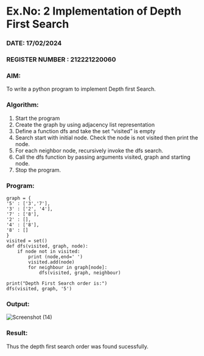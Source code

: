 # Ex.No: 2  Implementation of Depth First Search
### DATE: 17/02/2024                                                                            
### REGISTER NUMBER : 212221220060
### AIM: 
To write a python program to implement Depth first Search. 

### Algorithm:
1. Start the program
2. Create the graph by using adjacency list representation
3. Define a function dfs and take the set “visited” is empty 
4. Search start with initial node. Check the node is not visited then print the node.
5. For each neighbor node, recursively invoke the dfs search.
6. Call the dfs function by passing arguments visited, graph and starting node.
7. Stop the program.

### Program:
```
graph = {
'5' : ['3','7'],
'3' : ['2', '4'],
'7' : ['8'],
'2' : [],
'4' : ['8'],
'8' : []
}
visited = set()
def dfs(visited, graph, node):
    if node not in visited:
        print (node,end=' ')
        visited.add(node)
        for neighbour in graph[node]:
            dfs(visited, graph, neighbour)
            
print("Depth First Search order is:")
dfs(visited, graph, '5')
```


### Output:
![Screenshot (14)](https://github.com/Naadira/AI_Lab_2023-24/assets/128135126/cff873c7-bfe6-46cb-996a-b3c54c011458)
### Result:
Thus the depth first search order was found sucessfully.
